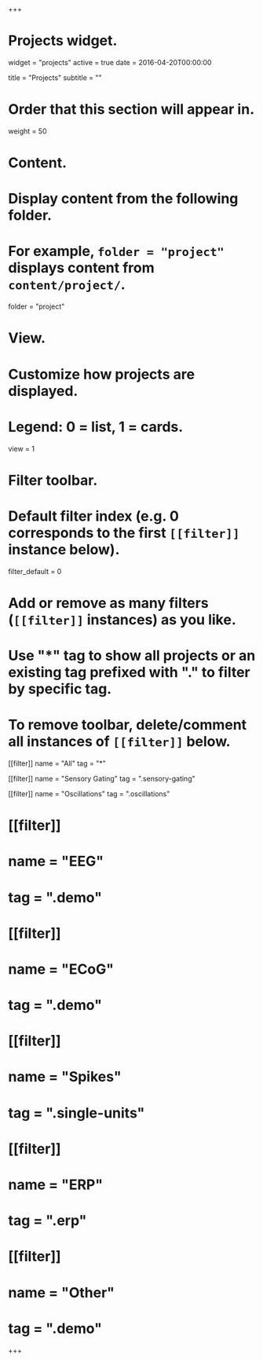+++
# Projects widget.
widget = "projects"
active = true
date = 2016-04-20T00:00:00

title = "Projects"
subtitle = ""

# Order that this section will appear in.
weight = 50

# Content.
# Display content from the following folder.
# For example, `folder = "project"` displays content from `content/project/`.
folder = "project"

# View.
# Customize how projects are displayed.
# Legend: 0 = list, 1 = cards.
view = 1

# Filter toolbar.

# Default filter index (e.g. 0 corresponds to the first `[[filter]]` instance below).
filter_default = 0

# Add or remove as many filters (`[[filter]]` instances) as you like.
# Use "*" tag to show all projects or an existing tag prefixed with "." to filter by specific tag.
# To remove toolbar, delete/comment all instances of `[[filter]]` below.
[[filter]]
  name = "All"
  tag = "*"

[[filter]]
  name = "Sensory Gating"
  tag = ".sensory-gating"
  
[[filter]]
  name = "Oscillations"
  tag = ".oscillations"

# [[filter]]
#   name = "EEG"
#   tag = ".demo"  
# 
# [[filter]]
#   name = "ECoG"
#   tag = ".demo"  
# 
# [[filter]]
#   name = "Spikes"
#   tag = ".single-units"  
# 
# [[filter]]
#   name = "ERP"
#   tag = ".erp"  
# 
# [[filter]]
#   name = "Other"
#   tag = ".demo"

+++

